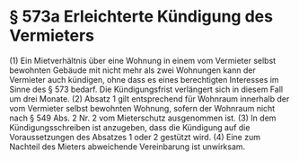 # § 573a Erleichterte Kündigung des Vermieters
(1) Ein Mietverhältnis über eine Wohnung in einem vom Vermieter selbst bewohnten Gebäude mit nicht mehr als zwei Wohnungen kann der Vermieter auch kündigen, ohne dass es eines berechtigten Interesses im Sinne des § 573 bedarf. Die Kündigungsfrist verlängert sich in diesem Fall um drei Monate.
(2) Absatz 1 gilt entsprechend für Wohnraum innerhalb der vom Vermieter selbst bewohnten Wohnung, sofern der Wohnraum nicht nach § 549 Abs. 2 Nr. 2 vom Mieterschutz ausgenommen ist.
(3) In dem Kündigungsschreiben ist anzugeben, dass die Kündigung auf die Voraussetzungen des Absatzes 1 oder 2 gestützt wird.
(4) Eine zum Nachteil des Mieters abweichende Vereinbarung ist unwirksam.